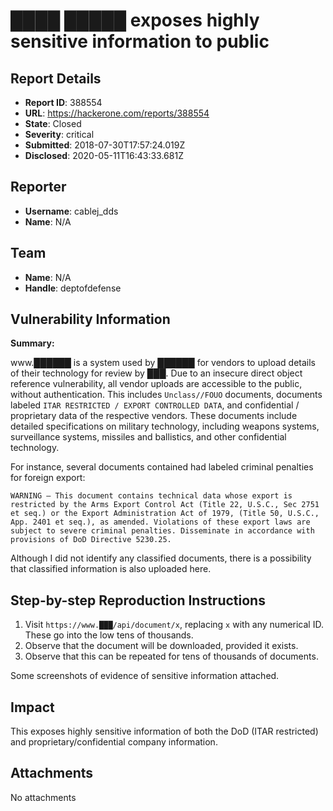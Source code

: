 # ████ █████ exposes highly sensitive information to public

## Report Details
- **Report ID**: 388554
- **URL**: https://hackerone.com/reports/388554
- **State**: Closed
- **Severity**: critical
- **Submitted**: 2018-07-30T17:57:24.019Z
- **Disclosed**: 2020-05-11T16:43:33.681Z

## Reporter
- **Username**: cablej_dds
- **Name**: N/A

## Team
- **Name**: N/A
- **Handle**: deptofdefense

## Vulnerability Information
**Summary:**

www.██████ is a system used by ██████ for vendors to upload details of their technology for review by ███. Due to an insecure direct object reference vulnerability, all vendor uploads are accessible to the public, without authentication. This includes `Unclass//FOUO` documents, documents labeled `ITAR RESTRICTED / EXPORT CONTROLLED DATA`, and confidential / proprietary data of the respective vendors. These documents include detailed specifications on military technology, including weapons systems, surveillance systems, missiles and ballistics, and other confidential technology.

For instance, several documents contained had labeled criminal penalties for foreign export:

```
WARNING – This document contains technical data whose export is restricted by the Arms Export Control Act (Title 22, U.S.C., Sec 2751 et seq.) or the Export Administration Act of 1979, (Title 50, U.S.C., App. 2401 et seq.), as amended. Violations of these export laws are subject to severe criminal penalties. Disseminate in accordance with provisions of DoD Directive 5230.25.
```

Although I did not identify any classified documents, there is a possibility that classified information is also uploaded here.

## Step-by-step Reproduction Instructions

1. Visit `https://www.███/api/document/x`, replacing `x` with any numerical ID. These go into the low tens of thousands.
2. Observe that the document will be downloaded, provided it exists.
3. Observe that this can be repeated for tens of thousands of documents.

Some screenshots of evidence of sensitive information attached.

## Impact

This exposes highly sensitive information of both the DoD (ITAR restricted) and proprietary/confidential company information.

## Attachments
No attachments
